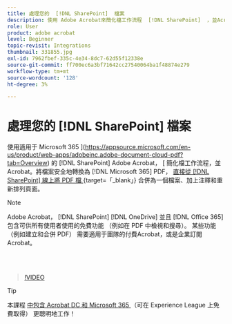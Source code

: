 ```yaml
---
title: 處理您的  [!DNL SharePoint]  檔案
description: 使用 Adobe Acrobat來簡化檔工作流程  [!DNL SharePoint]  ，並Acrobat [!DNL Microsoft 365]
role: User
product: adobe acrobat
level: Beginner
topic-revisit: Integrations
thumbnail: 331855.jpg
exl-id: 7962fbef-335c-4e34-8dc7-62d55f12338e
source-git-commit: ff700ec6a3bf71642cc27540064ba1f48874e279
workflow-type: tm+mt
source-wordcount: '128'
ht-degree: 3%

---
```


# 處理您的 [!DNL SharePoint] 檔案

使用適用于 Microsoft 365 ](https://appsource.microsoft.com/en-us/product/web-apps/adobeinc.adobe-document-cloud-pdf?tab=Overview) 的 [!DNL SharePoint] Adobe Acrobat， [ 簡化檔工作流程，並Acrobat。將檔案安全地轉換為 [!DNL Microsoft 365] PDF， [ 直接從 [!DNL SharePoint] 線上將 PDF 檔 ](https://www.adobe.com/tw/acrobat/online/merge-pdf.html) {target=「_blank」} 合併為一個檔案、加上注釋和重新排列頁面。

>[!NOTE]
>
>Adobe Acrobat， [!DNL SharePoint] [!DNL OneDrive] 並且 [!DNL Office 365] 包含可供所有使用者使用的免費功能 （例如在 PDF 中檢視和搜尋）。 某些功能 （例如建立和合併 PDF） 需要適用于團隊的付費Acrobat，或是企業訂閱Acrobat。

<br> 

>[!VIDEO](https://video.tv.adobe.com/v/331855?hidetitle=true)

>[!TIP]
>
>本課程 [ 中包含 Acrobat DC 和 Microsoft 365 ](https://experienceleague.adobe.com/?recommended=Acrobat-U-1-2021.microsoft365) （可在 Experience League 上免費取得） 更聰明地工作！
